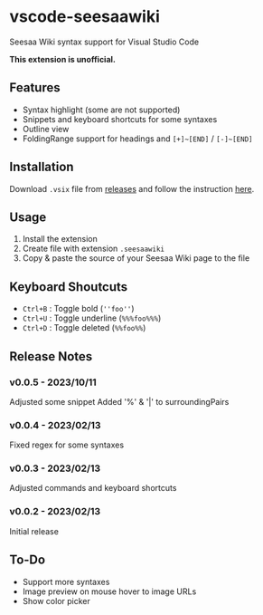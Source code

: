 # vscode-seesaawiki
Seesaa Wiki syntax support for Visual Studio Code

**This extension is unofficial.**

## Features
- Syntax highlight (some are not supported)
- Snippets and keyboard shortcuts for some syntaxes
- Outline view
- FoldingRange support for headings and `[+]~[END]` / `[-]~[END]`

## Installation
Download `.vsix` file from [releases](https://github.com/reamkf/vscode-seesaawiki/releases) and follow the instruction [here](https://code.visualstudio.com/docs/editor/extension-marketplace#_install-from-a-vsix).

## Usage
1. Install the extension
2. Create file with extension `.seesaawiki`
3. Copy & paste the source of your Seesaa Wiki page to the file

## Keyboard Shoutcuts
- `Ctrl+B` : Toggle bold (`''foo''`)
- `Ctrl+U` : Toggle underline (`%%%foo%%%`)
- `Ctrl+D` : Toggle deleted (`%%foo%%`)

## Release Notes
### v0.0.5 - 2023/10/11
Adjusted some snippet
Added '%' & '|' to surroundingPairs

### v0.0.4 - 2023/02/13
Fixed regex for some syntaxes

### v0.0.3 - 2023/02/13
Adjusted commands and keyboard shortcuts

### v0.0.2 - 2023/02/13
Initial release

## To-Do
- Support more syntaxes
- Image preview on mouse hover to image URLs
- Show color picker

<!-- ## Requirements

If you have any requirements or dependencies, add a section describing those and how to install and configure them.

## Extension Settings

Include if your extension adds any VS Code settings through the `contributes.configuration` extension point.

For example:

This extension contributes the following settings:

* `myExtension.enable`: Enable/disable this extension.
* `myExtension.thing`: Set to `blah` to do something.

## Known Issues

Calling out known issues can help limit users opening duplicate issues against your extension.


-->
